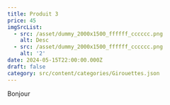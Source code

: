 ```yaml
---
title: Produit 3
price: 45
imgSrcList:
  - src: /asset/dummy_2000x1500_ffffff_cccccc.png
    alt: Desc
  - src: /asset/dummy_2000x1500_ffffff_cccccc.png
    alt: '2'
date: 2024-05-15T22:00:00.000Z
draft: false
category: src/content/categories/Girouettes.json
---
```


Bonjour
